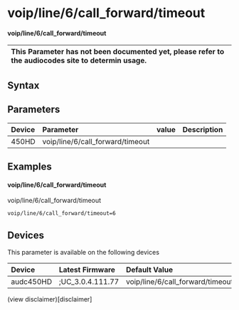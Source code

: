 ﻿---
description: voip/line/6/call_forward/timeout
search: false
---

# voip/line/6/call_forward/timeout

#### voip/line/6/call_forward/timeout


| This Parameter has not been documented yet, please refer to the audiocodes site to determin usage.  | 
| :--- |

## Syntax

## Parameters
|Device|Parameter|value|Description|
|:---|:---|:---|:---|
| 450HD | voip/line/6/call_forward/timeout |  |  |

## Examples
#### voip/line/6/call_forward/timeout

voip/line/6/call_forward/timeout

```
voip/line/6/call_forward/timeout=6
```

## Devices
This parameter is available on the following devices

| Device | Latest Firmware | Default Value |
|:---|:---|:---|
| audc450HD | ;UC_3.0.4.111.77 | voip/line/6/call_forward/timeout=6 

(view disclaimer)[disclaimer]
